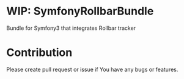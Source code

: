 # WIP: SymfonyRollbarBundle
Bundle for Symfony3 that integrates Rollbar tracker

# Contribution
Please create pull request or issue if You have any bugs or features.

